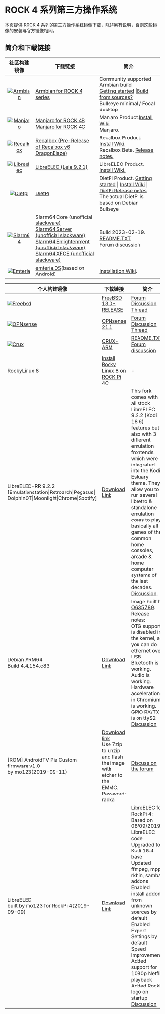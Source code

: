 ﻿---
sidebar_label: '第三方操作系统'
sidebar_position: 20
---

# ROCK 4 系列第三方操作系统

本页提供 ROCK 4 系列的第三方操作系统镜像下载，除非另有说明，否则这些镜像的安装与官方镜像相同。 

## 简介和下载链接

|社区构建镜像|下载链接|简介|
|:-:|----------------|-------|
|[![Armbian](/img/third-party-images-pic/Armbian.webp)](https://www.armbian.com/rock-pi-4/)|[Armbian for ROCK 4 series](https://www.armbian.com/rock-pi-4/)|Community supported Armbian build<br/>[Getting started](https://docs.armbian.com/User-Guide_Getting-Started/) \|[Build from sources?](https://github.com/armbian/build)<br/>Bullseye minimal / Focal desktop|
|[![Manjaro](/img/third-party-images-pic/Manjaro-Logo.webp)](https://manjaro.org)|[Manjaro for ROCK 4B](https://github.com/manjaro-arm/rockpi4b-images/releases)<br/>[Manjaro for ROCK 4C](https://github.com/manjaro-arm/rockpi4c-images/releases)|Manjaro Product.[Install Wiki](https://www.manjaro.org/)<br/>Manjaro.|
|[![Recalbox](/img/third-party-images-pic/Recalbox-logo.webp)](https://github.com/mrfixit2001/recalbox-rockchip)|[Recalbox (Pre-Release of Recalbox v6 DragonBlaze)](https://github.com/mrfixit2001/recalbox-rockchip/releases/download/200607/recalbox-rockpi4-mrfixit-200607.img.xz)|Recalbox Product.<br/>[Install Wiki.](https://www.recalbox.com/diyrecalbox/)<br/>Recalbox Beta. [Release notes.](https://github.com/mrfixit2001/recalbox-rockchip/releases)|
|[![Libreelec](/img/third-party-images-pic/Libreelec-logo.webp)](https://libreelec.tv/downloads/rockchip/)|[LibreELEC (Leia 9.2.1)](http://releases.libreelec.tv/LibreELEC-RK3399.arm-9.2.1-rock-pi-4.img.gz)|LibreELEC Product. [Install Wiki.](https://libreelec.wiki/)|
|[![Dietpi](/img/third-party-images-pic/dietpi-logo.webp)](https://dietpi.com)|[DietPi](https://dietpi.com/downloads/images/DietPi_ROCKPi4-ARMv8-Bullseye.7z)|DietPi Product. [Getting started](https://dietpi.com/docs/) \| [Install Wiki](https://dietpi.com/docs/install/) \| [DietPi Release notes](https://dietpi.com/docs/releases/)<br/>The actual DietPi is based on Debian Bullseye|
|[![Slarm64](/img/third-party-images-pic/Slarm64-logo.webp)](http://dl.slarm64.org)|[Slarm64 Core (unofficial slackware)](https://dl.slarm64.org/slackware/images/rock_pi_4/slarm64-current-aarch64-core-rock_pi_4-6.1.12-build-20230219.img.zst)<br/>[Slarm64 Server (unofficial slackware)](https://dl.slarm64.org/slackware/images/rock_pi_4/slarm64-current-aarch64-server-rock_pi_4-6.1.12-build-20230219.img.zst)<br/>[Slarm64 Enlightenment (unofficial slackware)](https://dl.slarm64.org/slackware/images/rock_pi_4/slarm64-current-aarch64-enlightenment-rock_pi_4-5.14.6-build-20210919.img.zst)<br/>[Slarm64 XFCE (unofficial slackware)](https://dl.slarm64.org/slackware/images/rock_pi_4/slarm64-current-aarch64-xfce-rock_pi_4-6.1.12-build-20230219.img.zst)|Build 2023-02-19.<br/>[README.TXT](http://dl.slarm64.org/slackware/images/rock_pi_4/README.TXT)<br/>[Forum discussion](https://forum.radxa.com/t/slarm64-aarch64-unofficial-slackware/419/4)|
|[![Emteria](/img/third-party-images-pic/Emteria-logo.webp)](https://about.emteria.com/knowledgebase/how-to-flash-the-rockpi-4b)|[emteria.OS](https://emteria.com/blog/rockpi-4b)(based on Android)|[Installation Wiki](https://about.emteria.com/knowledgebase/how-to-flash-the-rockpi-4b/).|

|个人构建镜像|下载链接|简介|
|-|-|-|
|[![Freebsd](/img/third-party-images-pic/Freebsd-Logo.webp)](https://www.freebsd.org/platforms/arm.html)|[FreeBSD 13.0-RELEASE](https://personalbsd.org/?page_id=2)|[Forum Discussion Thread](https://forum.radxa.com/t/freebsd-13-current-on-rock-pi4/2071/4)|
|[![OPNsense](/img/third-party-images-pic/OPNsense-Logo.webp)](https://opnsense.org/)|[OPNsense 21.1](https://personalbsd.org/?page_id=2)|[Forum Discussion Thread](https://forum.radxa.com/t/opnsense-for-rock-pi-e-rock-pi-4/4104)|
|[![Crux](/img/third-party-images-pic/Crux-logo.webp)](http://dl.slarm64.org/crux/images/rock_pi_4/crux-arm-3.6-aarch64-core-rock_pi_4-5.15.11-build-20211225.img.zst)|[CRUX-ARM](http://dl.slarm64.org/crux/images/rock_pi_4/crux-arm-3.6-aarch64-core-rock_pi_4-5.15.11-build-20211225.img.zst)|[README.TXT](http://dl.slarm64.org/slackware/images/rock_pi_4/README.TXT).<br/>[Forum discussion](https://forum.radxa.com/t/rock-pi-4-crux-arm-aarch6414)|
|RockyLinux 8|[Install Rocky Linux 8 on ROCK Pi 4C](http://www.fieldday.io/installing-rockylinux8-on-rockpi4c/)|-|
|LibreELEC-RR 9.2.2<br/>[Emulationstation\|Retroarch\|Pegasus\|<br/>DolphinQT\|Moonlight\|Chrome\|Spotify]|[Download Link](https://mega.nz/file/bkIyRIJD#ftqGZHrBZ_XDKa2Qqr7FhM_2DtGGWnIv893X3hPe8Ho)|This fork comes with all stock LibreELEC 9.2.2 (Kodi 18.6) features but also with 3 different emulation frontends which were integrated into the Kodi Estuary theme. They allow you to run several libretro & standalone emulation cores to play basically all games of the common home consoles, arcade & home computer systems of the last decades.<br/>[Discussion](https://forum.libreelec.tv/thread/12662-libreelec-rr-9-x-emulationstation-retroarch-pegasus-dolphinqt-moonlight-chrome-s/?postID=139592#post139592).|
|Debian ARM64<br/>Build 4.4.154.c83|[Download Link](https://github.com/SX-GitHub/Debian-ARM64-RockPi4/releases/tag/4.4.154.c83)|Image built by [O635789](https://forum.radxa.com/u/o635789/summary).<br/>Release notes:<br/>OTG support is disabled in the kernel, so you can do ethernet over USB.<br/>Bluetooth is working.<br/>Audio is working.<br/>Hardware acceleration in Chromium is working.<br/>GPIO RX/TX is on ttyS2<br/>[Discussion](https://forum.radxa.com/t/new-custom-debian-arm64-build-4-4-154-c83-is-finally-here/881)|
|[ROM] AndroidTV Pie Custom firmware v1.0<br/>by mo123(2019-09-11)|[Download link](https://mega.nz/#!RdV3HICS!ibg27aRCu...ZiBtbB4mmkIeGY)<br/>Use 7zip to unzip and flash the image with etcher to the EMMC.<br/>Password: radxa|[Discuss on the forum](https://forum.radxa.com/t/rom-androidtv-pie-custom-firmware-by-mo123/1873)|
|LibreELEC<br/>built by mo123 for RockPi 4(2019-09-09)|[Download Link](https://mega.nz/#!MBMmkYLD!Xvl7XtTJPRJwVCwNQj-LCx08Q710zkh4K6e-o4bvI8Q)|LibreELEC for RockPi 4: <br/>Based on 08/09/2019 LibreELEC code<br/>Upgraded to Kodi 18.4 base<br/>Updated ffmpeg, mpp, rkbin, samba, addons<br/>Enabled install addons from unknown sources by default<br/>Enabled Expert Settings by default<br/>Speed improvements<br/>Added support for 1080p Netflix playback<br/>Added RockPi logo on startup<br/>[Discussion](https://forum.radxa.com/t/libreelec-rockpi-4/1869)|
